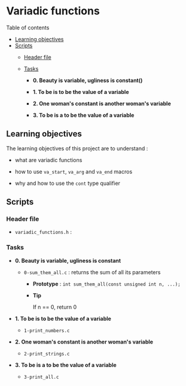 # Variadic functions

Table of contents

* [Learning objectives](#learningobjectives)
* [Scripts](#scripts)
	* [Header file](#headerfile)
	* [Tasks](#tasks)

	  * **0. Beauty is variable, ugliness is constant()**

	  * **1. To be is to be the value of a variable**

	  * **2. One woman's constant is another woman's variable**

	  * **3. To be is a to be the value of a variable**

## Learning objectives

The learning objectives of this project are to understand :

* what are variadic functions

* how to use `va_start`, `va_arg` and `va_end` macros

* why and how to use the `cont` type qualifier


## Scripts

### Header file

* `variadic_functions.h` : 

### Tasks

* **0. Beauty is variable, ugliness is constant**

  * `0-sum_them_all.c` : returns the sum of all its parameters
	* **Prototype** : `int sum_them_all(const unsigned int n, ...);`
	* **Tip**
	
	  If n == 0, return 0

* **1. To be is to be the value of a variable**

  * `1-print_numbers.c`

* **2. One woman's constant is another woman's variable**

  * `2-print_strings.c`

* **3. To be is a to be the value of a variable**

  * `3-print_all.c`



